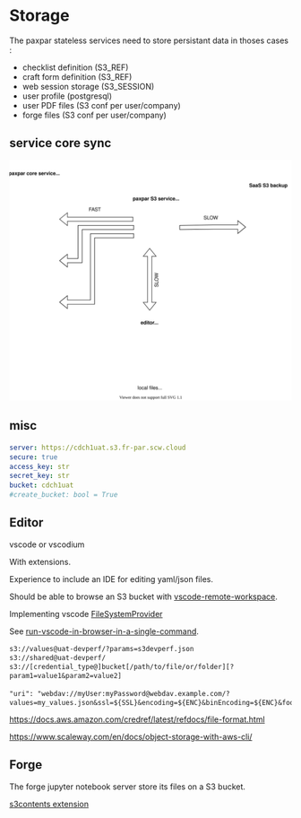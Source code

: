 # Storage

The paxpar stateless services need to store persistant data in thoses cases :

* checklist definition (S3_REF)
* craft form definition (S3_REF)
* web session storage (S3_SESSION)
* user profile (postgresql)
* user PDF files (S3 conf per user/company)
* forge files (S3 conf per user/company)

## service core sync

![](storage.svg)


## misc


```yaml
server: https://cdch1uat.s3.fr-par.scw.cloud
secure: true
access_key: str
secret_key: str
bucket: cdch1uat
#create_bucket: bool = True
```

## Editor

vscode or vscodium

With extensions.

Experience to include an IDE for editing yaml/json files.

Should be able to browse an S3 bucket with [vscode-remote-workspace](https://github.com/mkloubert/vscode-remote-workspace).

Implementing vscode [FileSystemProvider](https://code.visualstudio.com/api/references/vscode-api#FileSystemProvider)

See [run-vscode-in-browser-in-a-single-command](https://dev.to/bias/run-vscode-in-browser-in-a-single-command-24mi).



```
s3://values@uat-devperf/?params=s3devperf.json
s3://shared@uat-devperf/
s3://[credential_type@]bucket[/path/to/file/or/folder][?param1=value1&param2=value2]

"uri": "webdav://myUser:myPassword@webdav.example.com/?values=my_values.json&ssl=${SSL}&encoding=${ENC}&binEncoding=${ENC}&fooParam=${FOO}",
```

https://docs.aws.amazon.com/credref/latest/refdocs/file-format.html

https://www.scaleway.com/en/docs/object-storage-with-aws-cli/

## Forge

The forge jupyter notebook server store its files on a S3 bucket.

[s3contents extension](https://github.com/danielfrg/s3contents)
